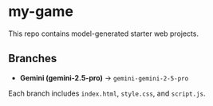 # my-game

This repo contains model-generated starter web projects.

## Branches
- **Gemini (gemini-2.5-pro)** → `gemini-gemini-2-5-pro`

Each branch includes `index.html`, `style.css`, and `script.js`.
